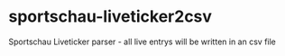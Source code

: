 # sportschau-liveticker2csv
Sportschau Liveticker parser - all live entrys will be written in an csv file
